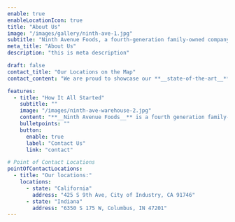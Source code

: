 ```yaml
---
enable: true
enableLocationIcon: true
title: "About Us"
image: "/images/gallery/ninth-ave-1.jpg"
subtitle: "Ninth Avenue Foods, a fourth-generation family-owned company, blends 50+ years of dairy expertise with state-of-the-art facilities in California and Indiana"
meta_title: "About Us"
description: "this is meta description"

draft: false
contact_title: "Our Locations on the Map"
contact_content: "We are proud to showcase our **__state-of-the-art__** manufacturing facilities. Here’s where you can find us:"

features:
  - title: "How It All Started"
    subtitle: ""
    image: "/images/ninth-ave-warehouse-2.jpg"
    content: "**__Ninth Avenue Foods__** is a fourth generation family-owned and operated company with a long standing history of quality and service in the dairy industry. <i>**As innovation has led to growth and success, family values and commitment to quality has remained the same.<i>**\n\nOur new state-of-the-art **ESL manufacturing facility** and over **50 years** of experience in the industry will take your products from concept state to successful launch with ease. At **__Ninth Avenue Foods__** we offer a personal touch and do our best to go the extra mile for our customers."
    bulletpoints: ""
    button:
      enable: true
      label: "Contact Us"
      link: "contact"

# Point of Contact Locations
pointOfContactLocations:
  - title: "Our locations:"
    locations:
      - state: "California"
        address: "425 S 9th Ave, City of Industry, CA 91746"
      - state: "Indiana"
        address: "6350 S 175 W, Columbus, IN 47201"
---
```

